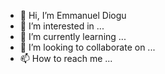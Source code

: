 - 👋 Hi, I’m Emmanuel Diogu
- 👀 I’m interested in ...
- 🌱 I’m currently learning ...
- 💞️ I’m looking to collaborate on ...
- 📫 How to reach me ...

<!---
emmanueldiogu/emmanueldiogu is a ✨ special ✨ repository because its `README.md` (this file) appears on your GitHub profile.
You can click the Preview link to take a look at your changes.
--->
